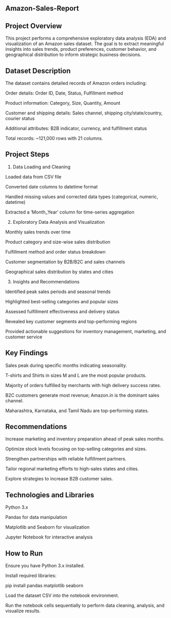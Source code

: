 ## Amazon-Sales-Report
## Project Overview

This project performs a comprehensive exploratory data analysis (EDA) and visualization of an Amazon sales dataset. The goal is to extract meaningful insights into sales trends, product preferences, customer behavior, and geographical distribution to inform strategic business decisions.

## Dataset Description

The dataset contains detailed records of Amazon orders including:

Order details: Order ID, Date, Status, Fulfillment method

Product information: Category, Size, Quantity, Amount

Customer and shipping details: Sales channel, shipping city/state/country, courier status

Additional attributes: B2B indicator, currency, and fulfillment status

Total records: ~121,000 rows with 21 columns.

## Project Steps

1. Data Loading and Cleaning

Loaded data from CSV file

Converted date columns to datetime format

Handled missing values and corrected data types (categorical, numeric, datetime)

Extracted a ‘Month_Year’ column for time-series aggregation

2. Exploratory Data Analysis and Visualization
   
Monthly sales trends over time

Product category and size-wise sales distribution

Fulfillment method and order status breakdown

Customer segmentation by B2B/B2C and sales channels

Geographical sales distribution by states and cities

3. Insights and Recommendations

Identified peak sales periods and seasonal trends

Highlighted best-selling categories and popular sizes

Assessed fulfillment effectiveness and delivery status

Revealed key customer segments and top-performing regions

Provided actionable suggestions for inventory management, marketing, and customer service

## Key Findings

Sales peak during specific months indicating seasonality.

T-shirts and Shirts in sizes M and L are the most popular products.

Majority of orders fulfilled by merchants with high delivery success rates.

B2C customers generate most revenue; Amazon.in is the dominant sales channel.

Maharashtra, Karnataka, and Tamil Nadu are top-performing states.

## Recommendations

Increase marketing and inventory preparation ahead of peak sales months.

Optimize stock levels focusing on top-selling categories and sizes.

Strengthen partnerships with reliable fulfillment partners.

Tailor regional marketing efforts to high-sales states and cities.

Explore strategies to increase B2B customer sales.

## Technologies and Libraries

Python 3.x

Pandas for data manipulation

Matplotlib and Seaborn for visualization

Jupyter Notebook for interactive analysis

## How to Run

Ensure you have Python 3.x installed.

Install required libraries:

pip install pandas matplotlib seaborn

Load the dataset CSV into the notebook environment.

Run the notebook cells sequentially to perform data cleaning, analysis, and visualize results.
